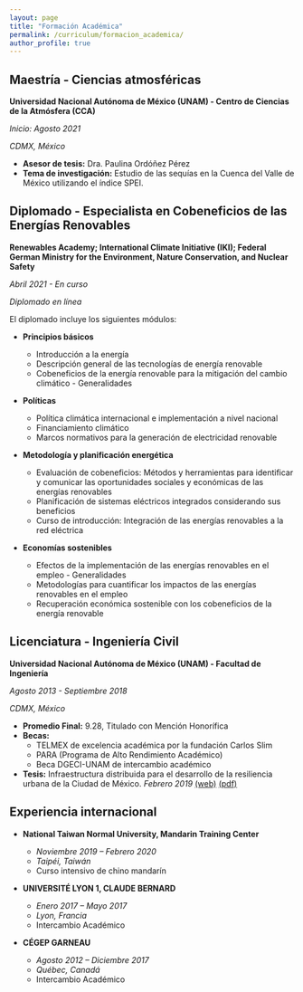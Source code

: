 ```yaml
---
layout: page
title: "Formación Académica"
permalink: /curriculum/formacion_academica/
author_profile: true
---
```


## Maestría - Ciencias atmosféricas

**Universidad Nacional Autónoma de México (UNAM) - Centro de Ciencias de la Atmósfera (CCA)**

*Inicio: Agosto 2021*

*CDMX, México*

* **Asesor de tesis:** Dra. Paulina Ordóñez Pérez
* **Tema de investigación:** Estudio de las sequías en la Cuenca del Valle de México utilizando el índice SPEI.


## Diplomado - Especialista en Cobeneficios de las Energías Renovables

**Renewables Academy; International Climate Initiative (IKI); Federal German Ministry for the Environment, Nature Conservation, and Nuclear Safety**

*Abril 2021 - En curso*

*Diplomado en línea*

El diplomado incluye los siguientes módulos:

* **Principios básicos**
    * Introducción a la energía
    * Descripción general de las tecnologías de energía renovable
    * Cobeneficios de la energía renovable para la mitigación del cambio climático - Generalidades

* **Políticas**
    * Política climática internacional e implementación a nivel nacional
    * Financiamiento climático
    * Marcos normativos para la generación de electricidad renovable

* **Metodología y planificación energética**
    * Evaluación de cobeneficios: Métodos y herramientas para identificar y comunicar las oportunidades sociales y económicas de las energías renovables
    * Planificación de sistemas eléctricos integrados considerando sus beneficios
    * Curso de introducción: Integración de las energías renovables a la red eléctrica

* **Economías sostenibles**
    * Efectos de la implementación de las energías renovables en el empleo - Generalidades
    * Metodologías para cuantificar los impactos de las energías renovables en el empleo
    * Recuperación económica sostenible con los cobeneficios de la energía renovable

## Licenciatura - Ingeniería Civil

**Universidad Nacional Autónoma de México (UNAM) - Facultad de Ingeniería**

*Agosto 2013 - Septiembre 2018*

*CDMX, México*

* **Promedio Final:** 9.28, Titulado con Mención Honorífica
* **Becas:**
    * TELMEX de excelencia académica por la fundación Carlos Slim
    * PARA (Programa de Alto Rendimiento Académico)
    * Beca DGECI-UNAM de intercambio académico
* **Tesis:** Infraestructura distribuida para el desarrollo de la resiliencia urbana de la Ciudad de México. *Febrero 2019* [(web)](http://132.248.9.195/ptd2019/enero/0784900/Index.html) [(pdf)](../../assets/pdf/Tesis_Licenciatura_Rodrigo_Munoz.pdf)


## Experiencia internacional

* **National Taiwan Normal University, Mandarin Training Center**
    * *Noviembre 2019 – Febrero 2020*
    * *Taipéi, Taiwán*
    * Curso intensivo de chino mandarín

* **UNIVERSITÉ LYON 1, CLAUDE BERNARD**
    * *Enero 2017 – Mayo 2017*
    * *Lyon, Francia*
    * Intercambio Académico

* **CÉGEP GARNEAU**
    * *Agosto 2012 – Diciembre 2017*
    * *Québec, Canadá*
    * Intercambio Académico
